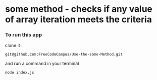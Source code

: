 # some method - checks if any value of array iteration meets the criteria

### To run this app
clone it :
```
git@github.com:FreeCodeCampus/Use-the-some-Method.git
```

and run a command in your terminal
```
node index.js
```

